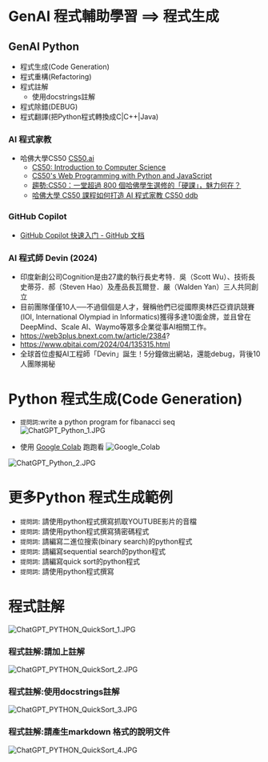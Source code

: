# GenAI 程式輔助學習 ==> 程式生成
## GenAI Python
- 程式生成(Code Generation)
- 程式重構(Refactoring)
- 程式註解
  - 使用docstrings註解 
- 程式除錯(DEBUG)
- 程式翻譯(把Python程式轉換成C|C++|Java)

### AI 程式家教
- 哈佛大學CS50  [CS50.ai](https://cs50.ai/)
  - [CS50: Introduction to Computer Science](https://pll.harvard.edu/course/cs50-introduction-computer-science)
  - [CS50's Web Programming with Python and JavaScript](https://pll.harvard.edu/course/cs50s-web-programming-python-and-javascript)
  - [趨勢:CS50：一堂超過 800 個哈佛學生選修的「硬課」，魅力何在？](https://www.inside.com.tw/article/4209-harvard-cs50)
  - [哈佛大學 CS50 課程如何打造 AI 程式家教 CS50 ddb](https://www.explainthis.io/zh-hant/ai/CS50-ddb)

### GitHub Copilot
- [GitHub Copilot 快速入门 - GitHub 文档](https://docs.github.com/zh/copilot/quickstart)

### AI 程式師 Devin (2024) 
- 印度新創公司Cognition是由27歲的執行長史考特．吳（Scott Wu）、技術長史蒂芬．郝（Steven Hao）及產品長瓦爾登．嚴（Walden Yan）三人共同創立
- 目前團隊僅僅10人──不過個個是人才，聲稱他們已從國際奧林匹亞資訊競賽(IOI, International Olympiad in Informatics)獲得多達10面金牌，並且曾在DeepMind、Scale AI、Waymo等眾多企業從事AI相關工作。
- https://web3plus.bnext.com.tw/article/2384?
- https://www.qbitai.com/2024/04/135315.html
- 全球首位虛擬AI工程師「Devin」誕生！5分鐘做出網站，還能debug，背後10人團隊揭秘


# Python 程式生成(Code Generation)
- `提問詞`:write a python program for fibanacci seq
![ChatGPT_Python_1.JPG](pics/ChatGPT_Python_1.JPG)

- 使用 [Google Colab](https://colab.research.google.com/#) 跑跑看
![Google_Colab](Google_Colab.JPG)

![ChatGPT_Python_2.JPG](pics/ChatGPT_Python_2.JPG) 

# 更多Python 程式生成範例
- `提問詞`: 請使用python程式撰寫抓取YOUTUBE影片的音檔
- `提問詞`: 請使用python程式撰寫猜密碼程式
- `提問詞`: 請編寫二進位搜索(binary search)的python程式
- `提問詞`: 請編寫sequential search的python程式
- `提問詞`: 請編寫quick sort的python程式
- `提問詞`: 請使用python程式撰寫

# 程式註解

![ChatGPT_PYTHON_QuickSort_1.JPG](pics/ChatGPT_PYTHON_QuickSort_1.JPG)

### 程式註解:請加上註解
![ChatGPT_PYTHON_QuickSort_2.JPG](pics/ChatGPT_PYTHON_QuickSort_2.JPG)

### 程式註解:使用docstrings註解 
![ChatGPT_PYTHON_QuickSort_3.JPG](pics/ChatGPT_PYTHON_QuickSort_3.JPG)

### 程式註解:請產生markdown 格式的說明文件
![ChatGPT_PYTHON_QuickSort_4.JPG](pics/ChatGPT_PYTHON_QuickSort_4.JPG)
